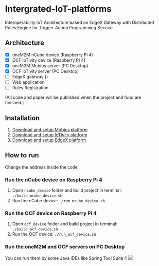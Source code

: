 # Intergrated-IoT-platforms
Interoperability IoT Architecture based on EdgeX Gateway with Distributed Rules Engine for Trigger-Action Programming Service
## Architecture
* [x] oneM2M nCube device (Raspberry Pi 4)
* [x] OCF IoTivity device (Raspberry Pi 4)
* [x] oneM2M Mobius server (PC Desktop)
* [x] OCF IoTivity server (PC Desktop)
* [ ] EdgeX gateway ()
* [ ] Web application
* [ ] Rules Registration
      
(All code and paper will be published when the project and fund are finished.)
## Installation
1. [Download and setup Mobius platform](https://github.com/IoTKETI/Mobius/wiki/Mobius_v2.0.0_EN_Linux)
2. [Download and setup IoTivity platform](https://iotivity.org/build_linux/)
3. [Download and setup EdgeX platform](https://docs.edgexfoundry.org/3.1/getting-started/quick-start/)

## How to run
Change the address inside the code
### Run the nCube device on Raspberry Pi 4
1. Open `ncube_device` folder and build project in terminal:
   `./build_ncube_device.sh`
2. Run the nCube device:
   `./run_ncube_device.sh`

### Run the OCF device on Raspberry Pi 4
1. Open `ocf_device` folder and build project in terminal:
   `./build_ocf_device.sh`
2. Run the OCF device:
   `./run_ocf_device.sh`

### Run the oneM2M and OCF servers on PC Desktop
You can run them by some Java IDEs like Spring Tool Suite 4
![](https://github.com/anhtuan85/Intergrated-IoT-platforms/blob/main/DT/img)
